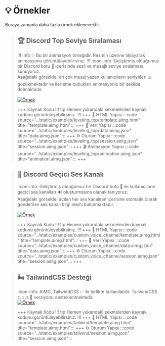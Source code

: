 # 💡 Örnekler
Buraya zamanla daha fazla örnek eklenecektir.

> ## 🏆 Discord Top Seviye Sıralaması
> !!! info ✨
> Bu bir animasyon örneğidir. Resmin üzerine tıklayarak animasyonu görüntüleyebilirsiniz.
> !!!
> :icon-info: Geliştirmiş olduğumuz bir Discord botu 🤖 içerisinde sesli ve mesajlı seviye sıralaması sunuyoruz. <br/>
> Aşağıdaki görselde, en çok mesaj yazan kullanıcıların seviyeleri 📊 gözükmektedir ve ilerleme çubukları animasyonlu bir şekilde dolmaktadır. <br/><br/>
> [![Örnek](/static/examples/leveling_top/result.gif)](/static/examples/leveling_top/result.gif)
> 
> +++ Kaynak Kodu
> !!! tip
> Hemen yukarıdaki sekmelerden kaynak kodunu görüntüleyebilirsiniz.
> !!!
> +++ 📄 HTML Yapısı
> :::code source="../static/examples/leveling_top/template.aimg.html" title="template.aimg.html":::
> +++ 💾 Veri Yapısı
> :::code source="../static/examples/leveling_top/data.aimg.json" title="data.aimg.json":::
> +++ ⚙️ Oturum Yapısı
> :::code source="../static/examples/leveling_top/session.aimg.json" title="session.aimg.json":::
> +++ 🎬 Animasyon Yapısı
> :::code source="../static/examples/leveling_top/animation.aimg.json" title="animation.aimg.json":::
> +++

> ## 🎤 Discord Geçici Ses Kanalı
> :icon-info: Geliştirmiş olduğumuz bir Discord botu 🤖 ile kullanıcıların geçici ses kanalları 🔊 oluşturmasına olanak tanıyoruz. <br/>
> Aşağıdaki görselde, açılan her ses kanalının içerisine otomatik olarak gönderilen ses kanalı bilgi resmi bulunmaktadır. <br/><br/>
> [![Örnek](/static/examples/custom_voice_channel/result.png)](/static/examples/custom_voice_channel/result.png)
> 
> +++ Kaynak Kodu
> !!! tip
> Hemen yukarıdaki sekmelerden kaynak kodunu görüntüleyebilirsiniz.
> !!!
> +++ 📄 HTML Yapısı
> :::code source="../static/examples/custom_voice_channel/template.aimg.html" title="template.aimg.html":::
> +++ 💾 Veri Yapısı
> :::code source="../static/examples/custom_voice_channel/data.aimg.json" title="data.aimg.json":::
> +++ ⚙️ Oturum Yapısı
> :::code source="../static/examples/custom_voice_channel/session.aimg.json" title="session.aimg.json":::
> +++

> ## 🌬️ TailwindCSS Desteği
> :icon-info: AIMG, TailwindCSS ✅ ile birlikte kullanılabilir. TailwindCSS `3.1.8` 🔢 versiyonu desteklenmektedir. <br/>
> [![Örnek](/static/examples/tailwind/result.png)](/static/examples/tailwind/result.png)
> 
> +++ Kaynak Kodu
> !!! tip
> Hemen yukarıdaki sekmelerden kaynak kodunu görüntüleyebilirsiniz.
> !!!
> +++ 📄 HTML Yapısı
> :::code source="../static/examples/tailwind/template.aimg.html" title="template.aimg.html":::
> +++ ⚙️ Oturum Yapısı
> :::code source="../static/examples/tailwind/session.aimg.json" title="session.aimg.json":::